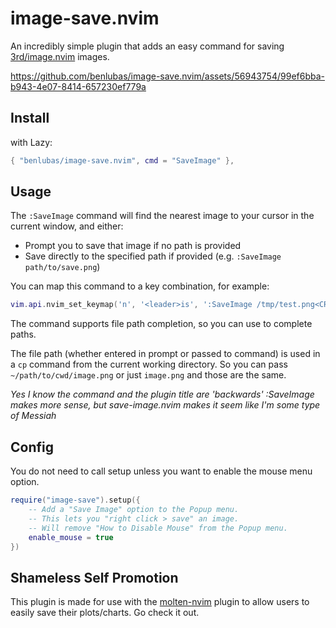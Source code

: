 # image-save.nvim

An incredibly simple plugin that adds an easy command for saving
[3rd/image.nvim](https://github.com/3rd/image.nvim) images.



https://github.com/benlubas/image-save.nvim/assets/56943754/99ef6bba-b943-4e07-8414-657230ef779a



## Install

with Lazy:

```lua
{ "benlubas/image-save.nvim", cmd = "SaveImage" },
```

## Usage

The `:SaveImage` command will find the nearest image to your cursor in the current window, and either:
- Prompt you to save that image if no path is provided
- Save directly to the specified path if provided (e.g. `:SaveImage path/to/save.png`)

You can map this command to a key combination, for example:
```lua
vim.api.nvim_set_keymap('n', '<leader>is', ':SaveImage /tmp/test.png<CR>')
```

The command supports file path completion, so you can use <Tab> to complete paths.

The file path (whether entered in prompt or passed to command) is used in a `cp` command from the current working directory. So you can
pass `~/path/to/cwd/image.png` or just `image.png` and those are the same.

_Yes I know the command and the plugin title are 'backwards' :SaveImage makes more sense, but
save-image.nvim makes it seem like I'm some type of Messiah_

## Config

You do not need to call setup unless you want to enable the mouse menu option.

```lua
require("image-save").setup({
    -- Add a "Save Image" option to the Popup menu.
    -- This lets you "right click > save" an image.
    -- Will remove "How to Disable Mouse" from the Popup menu.
    enable_mouse = true
})
```

## Shameless Self Promotion

This plugin is made for use with the [molten-nvim](https://github.com/benlubas/molten-nvim) plugin
to allow users to easily save their plots/charts. Go check it out.
